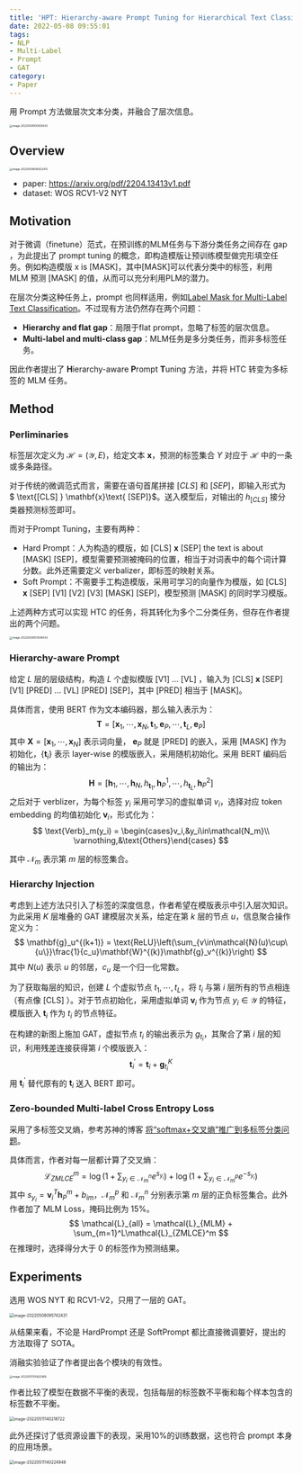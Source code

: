 ```yaml
---
title: 'HPT: Hierarchy-aware Prompt Tuning for Hierarchical Text Classification'
date: 2022-05-08 09:55:01
tags:
- NLP
- Multi-Label
- Prompt
- GAT
category:
- Paper
---
```


用 Prompt 方法做层次文本分类，并融合了层次信息。

<img src="HPT-Hierarchy-aware-Prompt-Tuning-for-Hierarchical-Text-Classification/image-20220508100925643.png" alt="image-20220508100925643" style="zoom: 33%;" />

## Overview

<img src="HPT-Hierarchy-aware-Prompt-Tuning-for-Hierarchical-Text-Classification/image-20220508095632413.png" alt="image-20220508095632413" style="zoom:33%;" />

- paper: <https://arxiv.org/pdf/2204.13413v1.pdf>
- dataset: WOS RCV1-V2 NYT

## Motivation

对于微调（finetune）范式，在预训练的MLM任务与下游分类任务之间存在 gap ，为此提出了 prompt tuning 的概念，即构造模版让预训练模型做完形填空任务。例如构造模版 $\text{x is [MASK]}$，其中$\text{[MASK]}$可以代表分类中的标签，利用 MLM 预测 $\text{[MASK]}$ 的值，从而可以充分利用PLM的潜力。

在层次分类这种任务上，prompt 也同样适用，例如[Label Mask for Multi-Label Text Classification](https://arxiv.org/pdf/2106.10076.pdf)。不过现有方法仍然存在两个问题：

- **Hierarchy and flat gap**：局限于flat prompt，忽略了标签的层次信息。
- **Multi-label and multi-class gap**：MLM任务是多分类任务，而非多标签任务。

因此作者提出了 **H**ierarchy-aware **P**rompt **T**uning 方法，并将 HTC 转变为多标签的 MLM 任务。

## Method

### Perliminaries

标签层次定义为 $\mathcal{H}=(\mathcal{Y},E)$，给定文本 $\mathbf{x}$，预测的标签集合 $Y$ 对应于 $\mathcal{H}$ 中的一条或多条路径。

对于传统的微调范式而言，需要在语句首尾拼接 $[CLS]$ 和 $[SEP]$，即输入形式为 $ \text{[CLS] } \mathbf{x}\text{ [SEP]}$。送入模型后，对输出的 $h_{[CLS]}$ 接分类器预测标签即可。

而对于Prompt Tuning，主要有两种：

- Hard Prompt：人为构造的模版，如 $\text{[CLS] } \mathbf{x}\text{ [SEP] the text is about [MASK] [SEP]}$，模型需要预测被掩码的位置，相当于对词表中的每个词计算分数。此外还需要定义 verbalizer，即标签的映射关系。
- Soft Prompt：不需要手工构造模版，采用可学习的向量作为模版，如 $\text{[CLS] } \mathbf{x} \text{ [SEP] [V1] [V2] [V3] [MASK] [SEP]}$，模型预测 $\text{[MASK]}$ 的同时学习模版。

上述两种方式可以实现 HTC 的任务，将其转化为多个二分类任务，但存在作者提出的两个问题。

<img src="HPT-Hierarchy-aware-Prompt-Tuning-for-Hierarchical-Text-Classification/image-20220508103548543.png" alt="image-20220508103548543" style="zoom:33%;" />

### Hierarchy-aware Prompt

给定 $L$ 层的层级结构，构造 $L$ 个虚拟模版 $\text{[V1] ... [VL]}$ ，输入为 $\text{[CLS] } \mathbf{x}\text{ [SEP] [V1] [PRED] ... [VL] [PRED] [SEP]}$，其中 $\text{[PRED]}$ 相当于 $\text{[MASK]}$。

具体而言，使用 BERT 作为文本编码器，那么输入表示为：
$$
\mathbf{T} = [\mathbf{x}_1,\cdots,\mathbf{x}_N,\mathbf{t}_1,\mathbf{e}_P,\cdots,\mathbf{t}_L,\mathbf{e}_P]
$$
其中 $\mathbf{X} = [\mathbf{x}_1,\cdots,\mathbf{x}_N]$ 表示词向量， $\mathbf{e}_P$ 就是 $\text{[PRED]}$ 的嵌入，采用 $\text{[MASK]}$ 作为初始化，$\{\mathbf{t}_i\}$ 表示 layer-wise 的模版嵌入，采用随机初始化。采用 BERT 编码后的输出为：
$$
\mathbf{H} = [\mathbf{h}_1,\cdots,\mathbf{h}_N,h_{\mathbf{t}_1},\mathbf{h}^1_P,\cdots,h_{\mathbf{t}_L},\mathbf{h}^2_P]
$$
之后对于 verblizer，为每个标签 $y_i$ 采用可学习的虚拟单词 $v_i$，选择对应 token embedding 的均值初始化 $\mathbf{v}_i$，形式化为：
$$
\text{Verb}_m(y_i) = \begin{cases}v_i,&y_i\in\mathcal{N_m}\\
\varnothing,&\text{Others}\end{cases}
$$

其中 $\mathcal{N}_m$ 表示第 $m$ 层的标签集合。

### Hierarchy Injection

考虑到上述方法只引入了标签的深度信息，作者希望在模版表示中引入层次知识。为此采用 $K$ 层堆叠的 GAT 建模层次关系，给定在第 $k$ 层的节点 $u$，信息聚合操作定义为：
$$
\mathbf{g}_u^{(k+1)} = \text{ReLU}\left(\sum_{v\in\mathcal{N}(u)\cup\{u\}}\frac{1}{c_u}\mathbf{W}^{(k)}\mathbf{g}_v^{(k)}\right)
$$
其中 $N(u)$ 表示 $u$ 的邻居，$c_u$ 是一个归一化常数。

为了获取每层的知识，创建 $L$ 个虚拟节点 $t_1,\cdots,t_L$，将 $t_i$ 与第 $i$ 层所有的节点相连（有点像 $\text{[CLS]}$ ）。对于节点初始化，采用虚拟单词 $\mathbf{v}_i$ 作为节点 $y_i\in\mathcal{Y}$ 的特征，模版嵌入 $\mathbf{t}_i$ 作为 $t_i$ 的节点特征。

在构建的新图上施加 GAT，虚拟节点 $t_i$ 的输出表示为 $g_{t_i}$，其聚合了第 $i$ 层的知识，利用残差连接获得第 $i$ 个模版嵌入：
$$
\mathbf{t}_i^\prime = \mathbf{t}_i + \mathbf{g}_{t_i}^K
$$
用 $\mathbf{t}_i^\prime$ 替代原有的 $\mathbf{t}_i$ 送入 BERT 即可。 

### Zero-bounded Multi-label Cross Entropy Loss

采用了多标签交叉熵，参考苏神的博客 [将“softmax+交叉熵”推广到多标签分类问题](https://kexue.fm/archives/7359)。

具体而言，作者对每一层都计算了交叉熵：
$$
\mathcal{L}_{ZMLCE}^m = \log(1+\sum_{y_i\in\mathcal{N}_m^n}e^{s_{y_i}}) + \log(1+\sum_{y_i\in\mathcal{N}_m^p}e^{-s_{y_i}})
$$
其中 $s_{y_i} = \mathbf{v}^T_i\mathbf{h}_P^m + b_{im}$，$\mathcal{N}_m^p$ 和 $\mathcal{N}_m^n$ 分别表示第 $m$ 层的正负标签集合。此外作者加了 MLM Loss，掩码比例为 15%。
$$
\mathcal{L}_{all} = \mathcal{L}_{MLM} + \sum_{m=1}^L\mathcal{L}_{ZMLCE}^m
$$
在推理时，选择得分大于 0 的标签作为预测结果。

## Experiments

选用 WOS NYT 和 RCV1-V2，只用了一层的 GAT。

<img src="HPT-Hierarchy-aware-Prompt-Tuning-for-Hierarchical-Text-Classification/image-20220508095742431.png" alt="image-20220508095742431" style="zoom: 50%;" />

从结果来看，不论是 HardPrompt 还是 SoftPrompt 都比直接微调要好，提出的方法取得了 SOTA。

消融实验验证了作者提出各个模块的有效性。

<img src="HPT-Hierarchy-aware-Prompt-Tuning-for-Hierarchical-Text-Classification/image-20220511135822969.png" alt="image-20220511135822969" style="zoom: 33%;" />

作者比较了模型在数据不平衡的表现，包括每层的标签数不平衡和每个样本包含的标签数不平衡。

<img src="HPT-Hierarchy-aware-Prompt-Tuning-for-Hierarchical-Text-Classification/image-20220511140218722.png" alt="image-20220511140218722" style="zoom: 50%;" />

此外还探讨了低资源设置下的表现，采用10%的训练数据，这也符合 prompt 本身的应用场景。

<img src="HPT-Hierarchy-aware-Prompt-Tuning-for-Hierarchical-Text-Classification/image-20220511140224948.png" alt="image-20220511140224948" style="zoom:50%;" />
